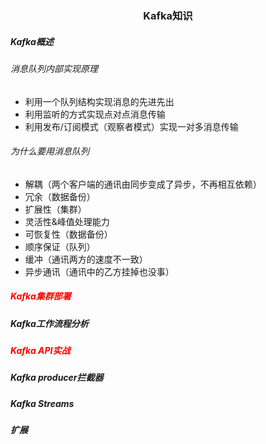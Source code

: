 <center><h3>Kafka知识</h3></center>

##### Kafka概述

###### 消息队列内部实现原理

* 利用一个队列结构实现消息的先进先出
* 利用监听的方式实现点对点消息传输
* 利用发布/订阅模式（观察者模式）实现一对多消息传输

###### 为什么要用消息队列

* 解耦（两个客户端的通讯由同步变成了异步，不再相互依赖）
* 冗余（数据备份）
* 扩展性（集群）
* 灵活性&峰值处理能力
* 可恢复性（数据备份）
* 顺序保证（队列）
* 缓冲（通讯两方的速度不一致）
* 异步通讯（通讯中的乙方挂掉也没事）

##### <font color=red>Kafka集群部署</font>





##### Kafka工作流程分析





##### <font color=red>Kafka API实战</font>





##### Kafka producer拦截器





##### Kafka Streams







##### 扩展